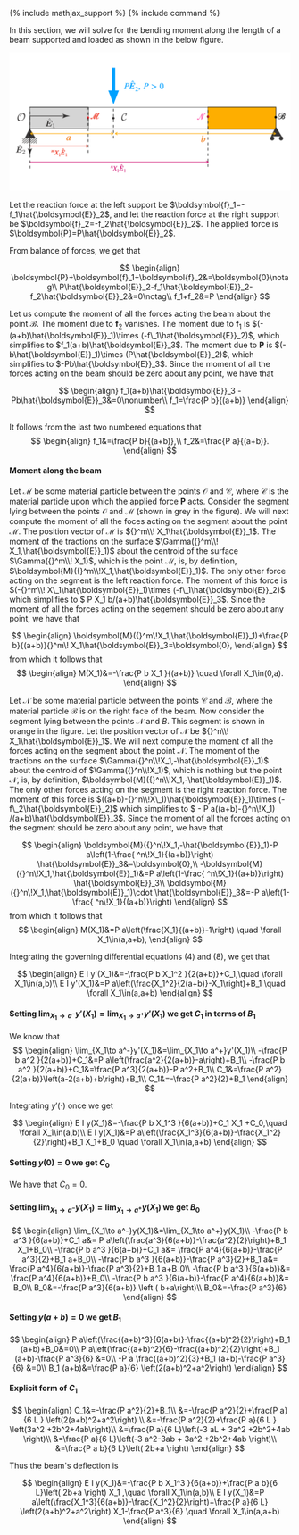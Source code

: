 {% include mathjax_support %}
{% include command %}

In this section, we will solve for the bending moment along the length of a beam supported and loaded as shown in the below figure. 


![](2021-12-01-19-54-02.png)



Let the reaction force at the left support be $\boldsymbol{f}_1=-f_1\hat{\boldsymbol{E}}_2$, and let the reaction force at the right support be $\boldsymbol{f}_2=-f_2\hat{\boldsymbol{E}}_2$. The applied force is  $\boldsymbol{P}=P\hat{\boldsymbol{E}}_2$.

From balance of forces,  we get that 

$$
\begin{align}
\boldsymbol{P}+\boldsymbol{f}_1+\boldsymbol{f}_2&=\boldsymbol{0}\notag\\
P\hat{\boldsymbol{E}}_2-f_1\hat{\boldsymbol{E}}_2-f_2\hat{\boldsymbol{E}}_2&=0\notag\\
f_1+f_2&=P
\end{align}
$$

Let us compute the moment of all the forces acting the beam about the point $\mathcal{B}$. The moment due to $\boldsymbol{f}_2$ vanishes. The moment due to $\boldsymbol{f}_1$ is $(-(a+b)\hat{\boldsymbol{E}}_1)\times (-f\_1\hat{\boldsymbol{E}}_2)$, which simplifies to $f_1(a+b)\hat{\boldsymbol{E}}_3$. The moment due to $\boldsymbol{P}$ is $(-b\hat{\boldsymbol{E}}_1)\times (P\hat{\boldsymbol{E}}_2)$, which simplifies to $-Pb\hat{\boldsymbol{E}}_3$.  Since the moment of all the forces acting on the beam should be zero about any point, we have that

$$
\begin{align}
f_1(a+b)\hat{\boldsymbol{E}}_3
-Pb\hat{\boldsymbol{E}}_3&=0\nonumber\\
f_1=\frac{P b}{(a+b)}
\end{align}
$$

It follows from the last two numbered equations that 
$$
\begin{align}
f_1&=\frac{P b}{(a+b)},\\
f_2&=\frac{P a}{(a+b)}.
\end{align}
$$


#### Moment along the beam

Let $\mathcal{M}$ be some material particle between the points $\mathcal{O}$ and $\mathcal{C}$, where  $\mathcal{C}$ is the material particle upon which the applied force $\boldsymbol{P}$ acts. 
Consider the segment lying between the points $\mathcal{O}$ and $\mathcal{M}$ (shown in grey in the figure). We will next compute the moment of all the foces acting on the segment about the point $\mathcal{M}$. The position vector of $\mathcal{M}$ is ${}^m\\! X_1\hat{\boldsymbol{E}}_1$.  The moment of the tractions on the surface $\Gamma({}^m\\! X_1,\hat{\boldsymbol{E}}_1)$ about the centroid  of the surface $\Gamma({}^m\\! X_1)$, which is the point $\mathcal{M}$, is, by definition, $\boldsymbol{M}({}^m\\!X_1,\hat{\boldsymbol{E}}_1)$. The only other force acting on the segment is the left reaction force. The moment of this force is $(-{}^m\\! X\_1\hat{\boldsymbol{E}}_1)\times (-f\_1\hat{\boldsymbol{E}}_2)$ which simplifies to $ P X_1  b/(a+b)\hat{\boldsymbol{E}}_3$. Since the moment of all the forces acting on the segement should be zero about any point, we have that 

$$
\begin{align}
\boldsymbol{M}({}^m\!X_1,\hat{\boldsymbol{E}}_1)+\frac{P b}{(a+b)}{}^m\! X_1\hat{\boldsymbol{E}}_3=\boldsymbol{0},
\end{align}
$$
from which it follows that 
$$
\begin{align}
M(X_1)&=-\frac{P b X_1 }{(a+b)}  \quad \forall X_1\in(0,a).
\end{align}
$$


Let $\mathcal{N}$ be some material particle between the points $\mathcal{C}$ and $\mathcal{B}$, where the material particle $\mathcal{B}$ is on the right face of the beam. Now consider the segment lying between the points $\mathcal{N}$ and $B$. This segment is shown in orange in the figure. Let the position vector of $\mathcal{N}$ be ${}^n\\! X_1\hat{\boldsymbol{E}}_1$. We will next compute the moment of all the forces acting on the segment about the point $\mathcal{N}$. The moment of the tractions on the surface $\Gamma({}^n\\!X_1,-\hat{\boldsymbol{E}}_1)$ about the centroid of $\Gamma({}^n\\!X_1)$, which is nothing but the point $\mathcal{N}$, is, by definition, $\boldsymbol{M}({}^n\\!X_1,-\hat{\boldsymbol{E}}_1)$. The only other forces acting on the segment is the right reaction force. The moment of this force is $((a+b)-{}^n\\!X\_1)\hat{\boldsymbol{E}}_1)\times (-f\_2\hat{\boldsymbol{E}}_2)$ which simplifies to $ - P a((a+b)-{}^n\\!X_1) /(a+b)\hat{\boldsymbol{E}}_3$. Since the moment of all the forces acting on the segment should be zero about any point, we have that 

$$
\begin{align}
\boldsymbol{M}({}^n\!X_1,-\hat{\boldsymbol{E}}_1)-P a\left(1-\frac{ ^n\!X_1}{(a+b)}\right)  \hat{\boldsymbol{E}}_3&=\boldsymbol{0},\\
-\boldsymbol{M}({}^n\!X_1,\hat{\boldsymbol{E}}_1)&=P a\left(1-\frac{ ^n\!X_1}{(a+b)}\right)  \hat{\boldsymbol{E}}_3\\
\boldsymbol{M}({}^n\!X_1,\hat{\boldsymbol{E}}_1)\cdot \hat{\boldsymbol{E}}_3&=-P a\left(1-\frac{ ^n\!X_1}{(a+b)}\right)
\end{align}
$$
from which it follows that 
$$
\begin{align}
M(X_1)&=P a\left(\frac{X_1}{(a+b)}-1\right) \quad \forall X_1\in(a,a+b),
\end{align}
$$

Integrating the governing differential equations (4) and (8), we get that

$$
\begin{align}
E I y'(X_1)&=-\frac{P b X_1^2 }{2(a+b)}+C_1,\quad \forall X_1\in(a,b)\\
E I y'(X_1)&=P a\left(\frac{X_1^2}{2(a+b)}-X_1\right)+B_1 \quad \forall X_1\in(a,a+b)
\end{align}
$$


#### Setting $\lim_{X_1\to a^-}y'(X_1)=\lim_{X_1\to a^+}y'(X_1)$ we get $C_1$ in terms of $B_1$
We know that 
$$
\begin{align}
\lim_{X_1\to a^-}y'(X_1)&=\lim_{X_1\to a^+}y'(X_1)\\
-\frac{P b a^2 }{2(a+b)}+C_1&=P a\left(\frac{a^2}{2(a+b)}-a\right)+B_1\\
-\frac{P b a^2 }{2(a+b)}+C_1&=\frac{P a^3}{2(a+b)}-P a^2+B_1\\
C_1&=\frac{P a^2}{2(a+b)}\left(a-2(a+b)+b\right)+B_1\\
C_1&=-\frac{P a^2}{2}+B_1
\end{align}
$$

Integrating $y'(\cdot)$ once we get

$$
\begin{align}
E I y(X_1)&=-\frac{P b X_1^3 }{6(a+b)}+C_1 X_1 +C_0,\quad \forall X_1\in(a,b)\\
E I y(X_1)&=P a\left(\frac{X_1^3}{6(a+b)}-\frac{X_1^2}{2}\right)+B_1 X_1+B_0 \quad \forall X_1\in(a,a+b)
\end{align}
$$

#### Setting $y(0)=0$ we get $C_0$

We have that $C_0=0$. 

#### Setting $\lim_{X_1\to a^-}y(X_1)=\lim_{X_1\to a^+}y(X_1)$ we get $B_0$
$$
\begin{align}
\lim_{X_1\to a^-}y(X_1)&=\lim_{X_1\to a^+}y(X_1)\\
-\frac{P b a^3 }{6(a+b)}+C_1 a&= P a\left(\frac{a^3}{6(a+b)}-\frac{a^2}{2}\right)+B_1 X_1+B_0\\
-\frac{P b a^3 }{6(a+b)}+C_1 a&= \frac{P a^4}{6(a+b)}-\frac{P a^3}{2}+B_1 a+B_0\\
-\frac{P b a^3 }{6(a+b)}-\frac{P a^3}{2}+B_1 a&= \frac{P a^4}{6(a+b)}-\frac{P a^3}{2}+B_1 a+B_0\\
-\frac{P b a^3 }{6(a+b)}&= \frac{P a^4}{6(a+b)}+B_0\\
-\frac{P b a^3 }{6(a+b)}-\frac{P a^4}{6(a+b)}&= B_0\\
B_0&=-\frac{P a^3}{6(a+b)} \left ( b+a\right)\\
B_0&=-\frac{P a^3}{6} 
\end{align}
$$

#### Setting $y(a+b)=0$ we get $B_1$

$$
\begin{align}
P a\left(\frac{(a+b)^3}{6(a+b)}-\frac{(a+b)^2}{2}\right)+B_1 (a+b)+B_0&=0\\
P a\left(\frac{(a+b)^2}{6}-\frac{(a+b)^2}{2}\right)+B_1 (a+b)-\frac{P a^3}{6} &=0\\
-P a \frac{(a+b)^2}{3}+B_1 (a+b)-\frac{P a^3}{6} &=0\\
B_1 (a+b)&=\frac{P a}{6} \left(2(a+b)^2+a^2\right) 
\end{align}
$$


#### Explicit form of $C_1$

$$
\begin{align}
C_1&=-\frac{P a^2}{2}+B_1\\
&=-\frac{P a^2}{2}+\frac{P a}{6 L } \left(2(a+b)^2+a^2\right) \\
&=-\frac{P a^2}{2}+\frac{P a}{6 L } \left(3a^2 +2b^2+4ab\right)\\
&=\frac{P a}{6 L}\left(-3 aL + 3a^2 +2b^2+4ab \right)\\
&=\frac{P a}{6 L}\left(-3 a^2-3ab + 3a^2 +2b^2+4ab \right)\\
&=\frac{P a b}{6 L}\left( 2b+a \right)
\end{align}
$$

Thus the beam's deflection is  

$$
\begin{align}
E I y(X_1)&=-\frac{P b X_1^3 }{6(a+b)}+\frac{P a b}{6 L}\left( 2b+a \right) X_1 ,\quad \forall X_1\in(a,b)\\
E I y(X_1)&=P a\left(\frac{X_1^3}{6(a+b)}-\frac{X_1^2}{2}\right)+\frac{P a}{6 L} \left(2(a+b)^2+a^2\right) X_1-\frac{P a^3}{6}  \quad \forall X_1\in(a,a+b)
\end{align}
$$